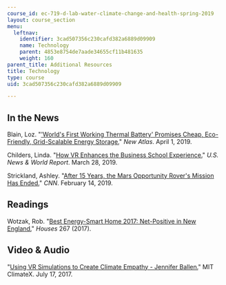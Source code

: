 ```yaml
---
course_id: ec-719-d-lab-water-climate-change-and-health-spring-2019
layout: course_section
menu:
  leftnav:
    identifier: 3cad507356c230cafd382a6889d09909
    name: Technology
    parent: 4853e8754de7aade34655cf11b481635
    weight: 160
parent_title: Additional Resources
title: Technology
type: course
uid: 3cad507356c230cafd382a6889d09909

---
```


In the News
-----------

Blain, Loz. "['World's First Working Thermal Battery' Promises Cheap, Eco-Friendly, Grid-Scalable Energy Storage.](https://newatlas.com/cct-silicon-energy-battery-thermal-energy-storage/59098/)" _New Atlas_. April 1, 2019.

Childers, Linda. "[How VR Enhances the Business School Experience.](https://www.usnews.com/education/best-graduate-schools/top-business-schools/articles/2019-03-28/how-virtual-reality-enhances-the-business-school-experience)" _U.S. News & World Report_. March 28, 2019.

Strickland, Ashley. "[After 15 Years, the Mars Opportunity Rover's Mission Has Ended.](https://www.cnn.com/2019/02/13/world/nasa-mars-opportunity-rover-trnd/index.html)" _CNN_. February 14, 2019.

Readings
--------

Wotzak, Rob. "[Best Energy-Smart Home 2017: Net-Positive in New England.](https://www.finehomebuilding.com/2017/04/26/best-energy-smart-home-2017-net-positive-new-england)" _Houses_ 267 (2017).

Video & Audio
-------------

"[Using VR Simulations to Create Climate Empathy - Jennifer Ballen.](https://climate.mit.edu/videos/using-vr-simulations-create-climate-empathy-jennifer-ballen)" MIT ClimateX. July 17, 2017.